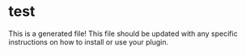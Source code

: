 # test

This is a generated file! This file should be updated with any specific instructions on how to install or use your plugin.

